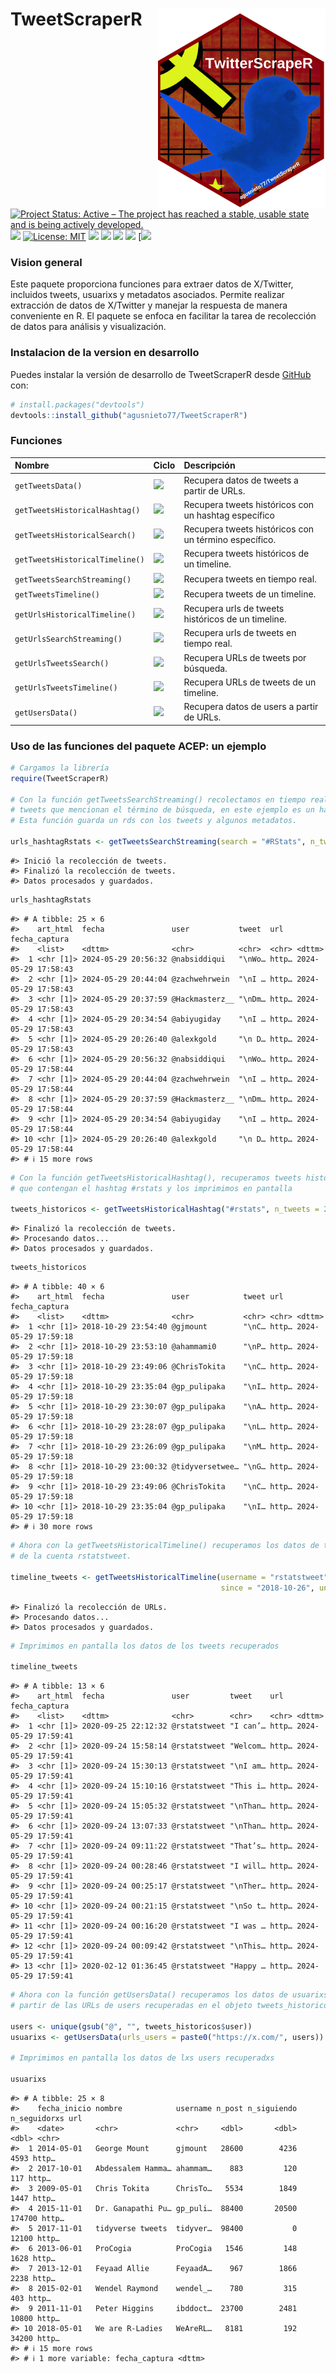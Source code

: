 
<!-- README.md is generated from README.Rmd. Please edit that file -->

# TweetScraperR<img src="man/figures/hex-twitterscraper.svg" align="right" height="320"/>

<!-- badges: start -->

[![Project Status: Active – The project has reached a stable, usable
state and is being actively
developed.](https://www.repostatus.org/badges/latest/active.svg)](https://www.repostatus.org/#active)
[![](https://img.shields.io/badge/devel%20version-0.1.0.02-blue.svg)](https://github.com/agusnieto77/TweetScraperR)
[![License:
MIT](https://img.shields.io/badge/license-MIT-blue.svg)](https://cran.r-project.org/web/licenses/MIT)
[![](https://img.shields.io/github/languages/code-size/agusnieto77/TweetScraperR.svg)](https://github.com/agusnieto77/TweetScraperR)
[![](https://img.shields.io/badge/Lifecycle-Experimental-ff7f2a)](https://lifecycle.r-lib.org/articles/stages.html#experimental)
[![](https://img.shields.io/badge/Build%20with-R%20&%20RStudio-blue?style=plastic=appveyor)](https://github.com/agusnieto77/TweetScraperR)
[![](https://img.shields.io/badge/TweetScraperR-ready%20to%20use-color:%20#39c?style=plastic=appveyor)](https://github.com/agusnieto77/TweetScraperR)
\[![](https://camo.githubusercontent.com/0c51a4ac8aeb1237635011c4ee0ce3a74b73d541bc2d75bc8ca1cc301cd2ce20/68747470733a2f2f7777772e722d706b672e6f72672f6261646765732f76657273696f6e2f6372727269)

<!-- badges: end -->

### Vision general

Este paquete proporciona funciones para extraer datos de X/Twitter,
incluidos tweets, usuarixs y metadatos asociados. Permite realizar
extracción de datos de X/Twitter y manejar la respuesta de manera
conveniente en R. El paquete se enfoca en facilitar la tarea de
recolección de datos para análisis y visualización.

### Instalacion de la version en desarrollo

Puedes instalar la versión de desarrollo de TweetScraperR desde
[GitHub](https://github.com/) con:

``` r
# install.packages("devtools")
devtools::install_github("agusnieto77/TweetScraperR")
```

### Funciones

| Nombre                          | Ciclo                                                                        | Descripción                                           |
|:--------------------------------|:-----------------------------------------------------------------------------|:------------------------------------------------------|
| `getTweetsData()`               | ![](https://lifecycle.r-lib.org/articles/figures/lifecycle-experimental.svg) | Recupera datos de tweets a partir de URLs.            |
| `getTweetsHistoricalHashtag()`  | ![](https://lifecycle.r-lib.org/articles/figures/lifecycle-experimental.svg) | Recupera tweets históricos con un hashtag específico  |
| `getTweetsHistoricalSearch()`   | ![](https://lifecycle.r-lib.org/articles/figures/lifecycle-experimental.svg) | Recupera tweets históricos con un término específico. |
| `getTweetsHistoricalTimeline()` | ![](https://lifecycle.r-lib.org/articles/figures/lifecycle-experimental.svg) | Recupera tweets históricos de un timeline.            |
| `getTweetsSearchStreaming()`    | ![](https://lifecycle.r-lib.org/articles/figures/lifecycle-experimental.svg) | Recupera tweets en tiempo real.                       |
| `getTweetsTimeline()`           | ![](https://lifecycle.r-lib.org/articles/figures/lifecycle-experimental.svg) | Recupera tweets de un timeline.                       |
| `getUrlsHistoricalTimeline()`   | ![](https://lifecycle.r-lib.org/articles/figures/lifecycle-experimental.svg) | Recupera urls de tweets históricos de un timeline.    |
| `getUrlsSearchStreaming()`      | ![](https://lifecycle.r-lib.org/articles/figures/lifecycle-experimental.svg) | Recupera urls de tweets en tiempo real.               |
| `getUrlsTweetsSearch()`         | ![](https://lifecycle.r-lib.org/articles/figures/lifecycle-experimental.svg) | Recupera URLs de tweets por búsqueda.                 |
| `getUrlsTweetsTimeline()`       | ![](https://lifecycle.r-lib.org/articles/figures/lifecycle-experimental.svg) | Recupera URLs de tweets de un timeline.               |
| `getUsersData()`                | ![](https://lifecycle.r-lib.org/articles/figures/lifecycle-experimental.svg) | Recupera datos de users a partir de URLs.             |

### Uso de las funciones del paquete ACEP: un ejemplo

``` r
# Cargamos la librería
require(TweetScraperR)

# Con la función getTweetsSearchStreaming() recolectamos en tiempo real los  
# tweets que mencionan el término de búsqueda, en este ejemplo es un hashtag.
# Esta función guarda un rds con los tweets y algunos metadatos.

urls_hashtagRstats <- getTweetsSearchStreaming(search = "#RStats", n_tweets = 20)
```

    #> Inició la recolección de tweets.
    #> Finalizó la recolección de tweets.
    #> Datos procesados y guardados.

``` r
urls_hashtagRstats
```

    #> # A tibble: 25 × 6
    #>    art_html  fecha               user           tweet  url   fecha_captura      
    #>    <list>    <dttm>              <chr>          <chr>  <chr> <dttm>             
    #>  1 <chr [1]> 2024-05-29 20:56:32 @nabsiddiqui   "\nWo… http… 2024-05-29 17:58:43
    #>  2 <chr [1]> 2024-05-29 20:44:04 @zachwehrwein  "\nI … http… 2024-05-29 17:58:43
    #>  3 <chr [1]> 2024-05-29 20:37:59 @Hackmasterz__ "\nDm… http… 2024-05-29 17:58:43
    #>  4 <chr [1]> 2024-05-29 20:34:54 @abiyugiday    "\nI … http… 2024-05-29 17:58:43
    #>  5 <chr [1]> 2024-05-29 20:26:40 @alexkgold     "\n D… http… 2024-05-29 17:58:43
    #>  6 <chr [1]> 2024-05-29 20:56:32 @nabsiddiqui   "\nWo… http… 2024-05-29 17:58:44
    #>  7 <chr [1]> 2024-05-29 20:44:04 @zachwehrwein  "\nI … http… 2024-05-29 17:58:44
    #>  8 <chr [1]> 2024-05-29 20:37:59 @Hackmasterz__ "\nDm… http… 2024-05-29 17:58:44
    #>  9 <chr [1]> 2024-05-29 20:34:54 @abiyugiday    "\nI … http… 2024-05-29 17:58:44
    #> 10 <chr [1]> 2024-05-29 20:26:40 @alexkgold     "\n D… http… 2024-05-29 17:58:44
    #> # ℹ 15 more rows

``` r
# Con la función getTweetsHistoricalHashtag(), recuperamos tweets históricos 
# que contengan el hashtag #rstats y los imprimimos en pantalla

tweets_historicos <- getTweetsHistoricalHashtag("#rstats", n_tweets = 20)
```

    #> Finalizó la recolección de tweets.
    #> Procesando datos...
    #> Datos procesados y guardados.

``` r
tweets_historicos
```

    #> # A tibble: 40 × 6
    #>    art_html  fecha               user            tweet url   fecha_captura      
    #>    <list>    <dttm>              <chr>           <chr> <chr> <dttm>             
    #>  1 <chr [1]> 2018-10-29 23:54:40 @gjmount        "\nC… http… 2024-05-29 17:59:18
    #>  2 <chr [1]> 2018-10-29 23:53:10 @ahammami0      "\nP… http… 2024-05-29 17:59:18
    #>  3 <chr [1]> 2018-10-29 23:49:06 @ChrisTokita    "\nC… http… 2024-05-29 17:59:18
    #>  4 <chr [1]> 2018-10-29 23:35:04 @gp_pulipaka    "\nI… http… 2024-05-29 17:59:18
    #>  5 <chr [1]> 2018-10-29 23:30:07 @gp_pulipaka    "\nA… http… 2024-05-29 17:59:18
    #>  6 <chr [1]> 2018-10-29 23:28:07 @gp_pulipaka    "\nL… http… 2024-05-29 17:59:18
    #>  7 <chr [1]> 2018-10-29 23:26:09 @gp_pulipaka    "\nM… http… 2024-05-29 17:59:18
    #>  8 <chr [1]> 2018-10-29 23:00:32 @tidyversetwee… "\nG… http… 2024-05-29 17:59:18
    #>  9 <chr [1]> 2018-10-29 23:49:06 @ChrisTokita    "\nC… http… 2024-05-29 17:59:18
    #> 10 <chr [1]> 2018-10-29 23:35:04 @gp_pulipaka    "\nI… http… 2024-05-29 17:59:18
    #> # ℹ 30 more rows

``` r
# Ahora con la getTweetsHistoricalTimeline() recuperamos los datos de tweets originales 
# de la cuenta rstatstweet.

timeline_tweets <- getTweetsHistoricalTimeline(username = "rstatstweet", n_tweets = 10, 
                                               since = "2018-10-26", until = "2020-10-30")
```

    #> Finalizó la recolección de URLs.
    #> Procesando datos...
    #> Datos procesados y guardados.

``` r
# Imprimimos en pantalla los datos de los tweets recuperados

timeline_tweets
```

    #> # A tibble: 13 × 6
    #>    art_html  fecha               user         tweet    url   fecha_captura      
    #>    <list>    <dttm>              <chr>        <chr>    <chr> <dttm>             
    #>  1 <chr [1]> 2020-09-25 22:12:32 @rstatstweet "I can’… http… 2024-05-29 17:59:41
    #>  2 <chr [1]> 2020-09-24 15:58:14 @rstatstweet "Welcom… http… 2024-05-29 17:59:41
    #>  3 <chr [1]> 2020-09-24 15:30:13 @rstatstweet "\nI am… http… 2024-05-29 17:59:41
    #>  4 <chr [1]> 2020-09-24 15:10:16 @rstatstweet "This i… http… 2024-05-29 17:59:41
    #>  5 <chr [1]> 2020-09-24 15:05:32 @rstatstweet "\nThan… http… 2024-05-29 17:59:41
    #>  6 <chr [1]> 2020-09-24 13:07:33 @rstatstweet "\nThan… http… 2024-05-29 17:59:41
    #>  7 <chr [1]> 2020-09-24 09:11:22 @rstatstweet "That’s… http… 2024-05-29 17:59:41
    #>  8 <chr [1]> 2020-09-24 00:28:46 @rstatstweet "I will… http… 2024-05-29 17:59:41
    #>  9 <chr [1]> 2020-09-24 00:25:17 @rstatstweet "\nTher… http… 2024-05-29 17:59:41
    #> 10 <chr [1]> 2020-09-24 00:21:15 @rstatstweet "\nSo t… http… 2024-05-29 17:59:41
    #> 11 <chr [1]> 2020-09-24 00:16:20 @rstatstweet "I was … http… 2024-05-29 17:59:41
    #> 12 <chr [1]> 2020-09-24 00:09:42 @rstatstweet "\nThis… http… 2024-05-29 17:59:41
    #> 13 <chr [1]> 2020-02-12 01:36:45 @rstatstweet "Happy … http… 2024-05-29 17:59:41

``` r
# Ahora con la función getUsersData() recuperamos los datos de usuarixs a 
# partir de las URLs de users recuperadas en el objeto tweets_historicos.

users <- unique(gsub("@", "", tweets_historicos$user))
usuarixs <- getUsersData(urls_users = paste0("https://x.com/", users))

# Imprimimos en pantalla los datos de lxs users recuperadxs 

usuarixs
```

    #> # A tibble: 25 × 8
    #>    fecha_inicio nombre            username n_post n_siguiendo n_seguidorxs url  
    #>    <date>       <chr>             <chr>     <dbl>       <dbl>        <dbl> <chr>
    #>  1 2014-05-01   George Mount      gjmount   28600        4236         4593 http…
    #>  2 2017-10-01   Abdessalem Hamma… ahammam…    883         120          117 http…
    #>  3 2009-05-01   Chris Tokita      ChrisTo…   5534        1849         1447 http…
    #>  4 2015-11-01   Dr. Ganapathi Pu… gp_puli…  88400       20500       174700 http…
    #>  5 2017-11-01   tidyverse tweets  tidyver…  98400           0        12100 http…
    #>  6 2013-06-01   ProCogia          ProCogia   1546         148         1628 http…
    #>  7 2013-12-01   Feyaad Allie      FeyaadA…    967        1866         2238 http…
    #>  8 2015-02-01   Wendel Raymond    wendel_…    780         315          403 http…
    #>  9 2011-11-01   Peter Higgins     ibddoct…  23700        2481        10800 http…
    #> 10 2018-05-01   We are R-Ladies   WeAreRL…   8181         192        34200 http…
    #> # ℹ 15 more rows
    #> # ℹ 1 more variable: fecha_captura <dttm>
